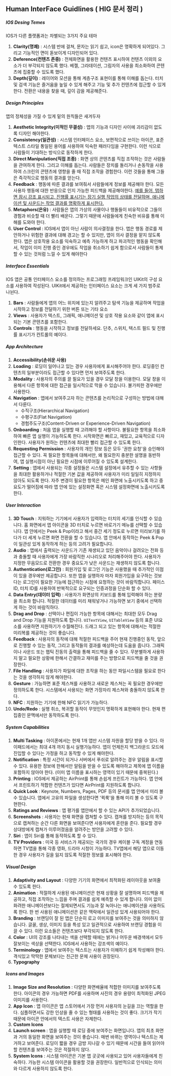 ## Human InterFace Guidlines ( HIG 문서 정리 )



##### **IOS Desing Temes**

IOS가 다른 플랫폼과는 차별되는 3가지 주요 테마

1. **Clarity(명쾌)** : 시스템 반에 걸쳐, 문자는 읽기 쉽고, icon은 명확하게 되어있다. 그리고 기능적인 면이 돋보이게 디자인되어 있다.
2. **Deference(컨텐츠 존중)** : 전체화면을 활용한 컨텐츠 표시하여 컨텐츠 이외의 요소가 더 부각되지 않도록 했다. 베젤, 그라데이션, 그림자의 사용을 최소화하여 콘텐츠에 집중할 수 있도록 했다.
3. **Depth(깊이)** : 레이어와 모션을 통해 계층구조 표현이를 통해 이해를 돕는다. 터치 및 검색 기능은 즐거움을 높일 수 있게 해주고 기능 및 추가 컨텐츠에 접근할 수 있게 한다. 전환은 내용을 찾을 때, 깊이 감을 제공해준다.



##### **Design Principles** 

앱의 정체성을 가질 수 있게 밑의 원칙들은 새겨두자

1. **Aesthetic Integrity(미적인 무결성)** : 앱의 기능과 디자인 사이에 괴리감이 없도록 디자인 해야한다. 
2. **Consistency(일관성)** : 시스템 인터페이스 요소, 보편적으로 쓰이는 아이콘, 표준 텍스트 스타일 통일된 용어를 사용하여 익숙한 패러다임을 구현한다. 이런 식으로 사람들이 기대하는 방식으로 동작하게 한다.
3. **Direct Manipulation(직접 조종)** : 화면 상의 콘텐츠를 직접 조작하는 것은 사람들을 관여하게 한다. 그리고 이해를 돕는다. 사람들은 장치를 돌리거나 손동작을 사용하여 스크린의 콘텐츠에 영향을 줄 때 직접 조작을 경험한다. 이런 것들을 통해 그들은 즉각적으로 행동의 결과를 얻는다.
4. **Feedback** : 행동에 따른 결과를 보여줘서 사람들에게 정보를 제공해야 한다. 모든 사용자 행동에 대한 반응으로 인지 가능한 피드백을 제공해야한다. <u>예를 들어, 탭하면 잠시 강조 표시되고, 진행률 표시기는 장기 실행 작업의 상태를 전달하며, 애니메이션 및 사운드는 작업 결과를 명확하게 표시한다.</u> 
5. **Metaphors(은유)** : 사람들은 앱의 가상의 사물이나 행돌들이 비유적으로 그들의 경험과 비슷할 때 더 빨리 배운다. 그렇기 때문에 사람들에게 친숙한 비유를 통해 이해를 도와야 한다.
6. **User Control** : IOS에서 앱이 아닌 사람이 의사결정을 한다. 앱은 행동 경로를 제안하거나 위험한 결과에 대해 경고는 할 수 있지만, 앱이 의사 결정을 맡지 않도록 한다. 앱은 상호작용 요소를 익숙하고 예측 가능하게 하고 파괴적인 행동을 확인해서, 작업이 이미 진행 중인 경우에도 작업을 취소하기 쉽게 함으로서 사람들이 통제할 수 있는 것처럼 느낄 수 있게 해야한다



##### **Interface Essentials**

IOS 앱은 공통 인터페이스 요소를 정의하는 프로그래밍 프레임워크인 UIKit의 구성 요소를 사용하여 작성된다. UIKit에서 제공하는 인터페이스 요소는 크게 세 가지 범주로 나뉜다.

1. **Bars** : 사람들에게 앱의 어느 위치에 있는지 알려주고 탐색 기능을 제공하며 작업을 시작하고 정보를 전달하기 위한 버튼 또는 기타 요소
2. **Views** : 사용자가 텍스트, 그래픽, 애니메이션 및 상호 작용 요소와 같이 앱에 표시되는 기본 콘텐츠를 포함한다.
3. **Controls** : 행동을 시작하고 정보를 전달하세요. 단추, 스위치, 텍스트 필드 및 진행률 표시기가 컨트롤의 예이다.



##### **App Architecture** 

1. **Accessibility(손쉬운 사용)**
2. **Loading** : 로딩이 일어나고 있는 경우 사용자에게 표시해주어야 한다. 로딩중인 컨텐츠의 일부분이라도 접근할 수 있다면 먼저 보여주도록 한다.
3. **Modality** : 사용자의 주의를 끌 필요가 있을 경우 모달 창을 이용한다. 모달 창을 이용해서 다른 항목에 대한 접근을 일시적으로 막을 수 있습니다. 불가피한 경우에만 사용한다.
4. **Navigation** : 앱에서 보여주고자 하는 콘텐츠를 논리적으로 구성하는 방법에 대해서 다룬다.
   * 수직구조(Hierarchical Navigation)
   * 수평구조(Flat Navigation)
   * 경험주도구조(Content-Driven or Experience-Driven Navigation)
5. **Onboarding** : 처음 앱을 실행할 때 고려해야 할 사항이다. 불필요한 항목을 최소화하여 빠른 앱 실행이 가능하도록 한다. 시작화면은 빠르고, 재밌고, 교육적으로 디자인한다. 사용자가 원하는 컨텐츠에 최대한 빨리 접근할 수 있도록 한다.
6. **Requesting Permission** : 사용자의 개인 정보 등은 모두 '권한 요청'을 승인해야 접근할 수 있다. 꼭 필요한 항목들에 대해서만, 왜 필요한지 충분한 설명을 동반하여, 앱 실행시점이 아닌 필요한 시점에 이루어질 수 있도록 설계한다.
7. **Setting** : 앱에서 사용되는 각종 설정들은 시스템 설정에서 유추할 수 있는 사항들을 최대한 활용하거나 적절한 기본 값을 제공하여 사용자가 미리 일일히 지정하지 않아도 되도록 한다. 자주 변경이 필요한 항목은 메인 화면에 노출시키도록 하고 중요도가 떨어짐에 따라 앱 안에 있는 설정화면 혹은 시스템 설정화면에 노출시키도록 한다.



##### **User Interaction** 

1. **3D Touch** : 지워하는 기기에서 사용자가 입력하는 터치의 세기를 인식할 수 있습니다. 홈 화면에서 앱 아이콘을 3D 터치로 누르면 바로가기 메뉴를 선택할 수 있습니다. 앱 안에서는 Peek & Pop이라고 해서 중간 세기 정도로 누르면 미리보기를 하다가 더 세게 누르면 화면 전환을 할 수 있습니다. 앱 안에서 동작하는 Peek & Pop이 일관성 있게 동작하게 하는 등의 고려가 필요합니다.
2. **Audio** : 앱에서 출력되는 사운드가 기존 재생되고 있던 음악이나 걸려오는 전화 등과 충돌할 때 사용자에게 가장 바람직한 시나리오로 처리해주어야 한다. 사용자가 지정한 무음모드로 전환한 경우 중요도가 낮은 사운드는 재생하지 않도록 합니다.
3. **Authentication(로그인)** : 회원가입 및 로그인 기능은 사용했을 때 추가적인 이점이 있을 경우에만 제공합니다. 또한 앱을 실행하자 마자 회원가입을 요구하는 것보다는 로그인이 필요한 기능에 접근하는 시점에 요청하는 것이 바람직합니다. 페이스 ID, 터치 ID를 사용하여 반복적으로 요구되는 인증과정을 단순화 할 수 있다.
4. **Data Entry(데이터 입력)** : 사용자가 화면상의 키보드를 통해 입력해야 하는 분량을 최소화 합니다. 적절한 데이터를 미리 채워넣거나 가능하면 보기 중에서 선택하게 하는 것이 바람직하다.
5. **Drag and Drop** : 선택이나 편집이 가능한 항목에 대해서는 최대한 모두 Drag and Drop 기능을 지원하도록 합니다. `UITextView`, `UITableView` 등의 표준 UI요소를 사용하면 지원하기가 수월해진다. 드래그 되고 있는 항목에 대해서는 적절한 미리복를 제공하는 것이 좋습니다.
6. **Feedback** : 사용자의 동작에 대해 적절한 피드백을 주어 현재 진행중인 동작, 앞으로 진행할 수 있는 동작, 그리고 동작들의 결과를 예상하는데 도움을 줍니다. 그래픽이나 사운드 또는 햅틱 진동의 출력을 통해 피드백을 줄 수 있다. 무분별하게 사용하지 말고 필요한 상황에 한해서 간결하고 재미를 주는 방향으로 피드백을 줄 것을 권장한다.
7. **File Handling** : 사용자가 파일에 대한 조작을 하는 동안 파일시스템을 필요로 한다는 것을 생각하지 않게 해야한다.
8. **Gesture** : 가능하면 표준 제스쳐를 사용하고 새로운 제스쳐는 꼭 필요한 경우에만 정의하도록 한다. 시스템에서 사용되는 화면 가장자리 제스쳐와 충돌하지 않도록 한다.
9. **NFC** : 지원하는 기기에 한해 NFC 읽기가 가능하다.
10. **Undo/Redo** : 실행 취소, 복귀할 동작이 무엇인지 명확하게 표현해야 한다. 현재 편집중인 문맥에서만 동작하도록 한다.



##### **System Capabilities**

1. **Multi Tasking** : 아이폰에서는 현재 1개 앱만 시스템 자원을 할당 받을 수 있다. 아이패드에서는 최대 4개 까지 동시 실행가능하다. 앱이 언제든지 백그라운드 모드에 진입할 수 있다는 가정을 하고 동작할 수 있게 해야한다.
2. **Notification** : 특정 시간이 되거나 서버에서 푸쉬로 알려주는 경우 알림을 표시할 수 있다. 유용한 정보에 한해서만 알림을 받을 수 있도록 해야하고 제목에 앱 이름을 포함하지 않아야 한다. (이미 앱 이름을 표시하는 영역이 있기 때문에 중복된다.)
3. **Printing** : IOS에서 제공하는 AirPrint를 통해 손쉽게 프린트가 가능하다. 앱 안에서 프린트하기 적합한 컨텐츠가 있다면 AirPrint를 지원하도록 합니다.
4. **Quick Look** : Keynote, Numbers, Pages, PDF 등의 문서를 앱 안에서 미리 볼 수 있습니다. 앱에서 고유의 파일을 생성한다면 '퀵룩'을 통해 미리 볼 수 있도록 구현한다.
5. **Ratings and Reviews** : 앱 평가를 앱안에서 할 수 있는 API가 추가되었습니다. 
6. **Screenshots** : 사용자는 현재 화면을 캡쳐할 수 있다. 캡쳐를 방지하는 등의 목적으로 캡쳐하는 순간 다른 화면을 보여준다면 사용자에게 혼란을 준다. 필요할 경우 상대방에게 캡쳐가 이루어졌음을 알려주는 방안을 고려할 수 있다.
7. **Siri** : 앱이 Siri를 통해 동작하도록 할 수 있다.
8. **TV Providers** : 미국 등 서비스가 제공되는 국가의 경우 케이블 구독 계정을 연동하면 TV앱을 통해 각종 영화, 드라마 시청이 가능하다. TV앱에서 해당 앱으로 이동한 경우 사용자가 길을 잃지 않도록 적절한 정보를 표시해야 한다.



##### **Visual Design**

1. **Adaptivity and Layout** : 다양한 기기의 화면에서 최적화된 레이아웃을 보여줄 수 있도록 한다.
2. **Animation** : 적절하게 사용된 애니메이션은 현재 상황을 잘 설명하며 피드백을 제공하고, 직접 조작하는 느낌을 주며 결과를 쉽게 예측할 수 있게 합니다. 의미 없이 화려한 애니메이션보다는 절제되면서도 기능과 잘 녹아나는 애니메이션을 사용하도록 한다. 한 번 사용된 애니메이션은 같은 맥락에서 일관성 있게 사용되어야 한다.
3. **Branding** : 브랜딩이 잘 된 앱은 단순히 로고 이미지를 보여주는 것을 의미하지 않습니다. 글꼴, 생상, 이미지 등을 특성 있고 일관적으로 사용하여 브랜딩 경험을 이끌 수 있다. 이런 요소들은 컨텐츠보다 부각되지 않도록 한다.
4. **Color** : UI의 강조를 나타내는 색을 선택할 때에는 밝거나 어두운 배경색에서 모두 잘보이는 색상을 선택한다. IOS에서 사용하는 강조색의 예이다.
5. **Terminology** : 앱에서 보여주는 텍스트는 사용자가 이해하기 쉽게 작성해야 한다. 격식있고 딱딱한 문체보다는 친근한 문체 사용이 권장된다.
6. **Typography** 



##### **Icons and Images**

1. **Image Size and Resolution** : 다양한 화면배율에 적합한 이미지를 보여주도록 한다. 아이콘의 경우 가능하면 PDF를 사용하며 사진의 경우 용량이 최적화된 JPEG 이미지를 사용한다.
2. **App Icon** : 앱 아이콘은 앱 스토어에서 가장 먼저 사용자의 눈길을 끄는 역할을 한다. 심플하면서도 강한 인상을 줄 수 있는 형태를 사용하는 것이 좋다. 크기가 작기 때문에 아이콘 안에서의 텍스트 사용은 자제한다.
3. **Custom Icons**
4. **Launch screen** : 앱을 실행할 때 로딩 중에 보여주는 화면입니다. 앱의 최초 화면과 거의 동일한 화면을 보여주는 것이 좋습니다. 매번 바뀌는 영역이나 텍스트는 제거하고 보여준다. 로딩이 짧을 경우 금방 지나갈 수 있기 때문에 시간을 들여 읽어야 할 컨텐츠를 보여주는 것은 적절하지 않다.
5. **System Icons** : 시스템 아이콘은 기본 앱 곳곳에 사용되고 있어 사용자들에게 친숙하다. 가능한 시스템 아이콘을 활용할 것을 권장한다. 일반적으로 인식되는 의미와 다르게 사용하지 않도록 한다.